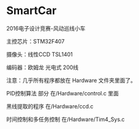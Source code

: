 # SmartCar
2016电子设计竞赛-风动巡线小车

主控芯片：STM32F407    

摄像头：线性CCD TSL1401    

编码器：欧姆龙 光电式 200线

注意：几乎所有程序都放在 Hardware 文件夹里面了。 

PID控制算法 部分 在/Hardware/control.c 里面  

黑线提取的程序 在/Hardware/ccd.c  

时间控制和多任务控制 在/Hardware/Tim4_Sys.c  

